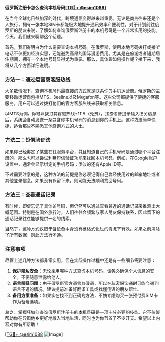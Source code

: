 **俄罗斯注册卡怎么查询本机号码[[TG💪+ @esim1088](https://t.me/s/esim1088)]**

在当今全球化日益加深的时代，跨境通信变得越来越重要。无论是商务往来还是个人旅行，拥有一张本地SIM卡都能极大地提升通讯效率和便利性。对于计划前往俄罗斯的朋友来说，了解如何查询俄罗斯注册卡的本机号码是一个非常实用的技能。今天，我们就来聊聊这个话题。

首先，我们得明白为什么需要查询本机号码。在俄罗斯，使用本地号码拨打或接听电话不仅更加经济实惠，还能避免高昂的国际漫游费用。尤其是在旅游或者短期居住期间，拥有一个本地号码显得尤为重要。那么，具体该如何操作呢？接下来，我将从几个方面详细说明。

### 方法一：通过运营商客服热线

大多数情况下，查询本机号码最直接的方式就是联系你的手机运营商。俄罗斯的主要移动运营商包括MTS、Beeline以及Megafon等。这些公司都提供了便捷的客服服务，用户可以通过拨打他们的官方客服热线来获取相关信息。

以MTS为例，你可以拨打其客服热线*111#（免费），按照语音提示输入相关信息后，系统会自动发送一条包含你本机号码的消息到你的手机上。这种方法简单快捷，适合那些不熟悉其他查询方式的人士。

### 方法二：短信验证法

如果你已经绑定了某些在线服务平台，并且知道自己的手机号码是通过哪个平台注册的，那么也可以尝试利用短信验证功能来找回本机号码。例如，在Google账户设置中，通常会显示绑定的手机号码；类似的还有Apple ID等。

不过需要注意的是，这种方法的前提是你必须记得自己曾经使用过的邮箱地址或者其他登录信息。如果没有保留下来，则可能无法顺利找回号码。

### 方法三：查看通话记录

有时候，即使忘记了具体的号码，但仍然可以通过查看最近的通话记录来推测出大概范围。特别是在国外旅行时，人们往往会频繁与家人朋友保持联系，因此留下的通话记录往往能够提供一定的线索。

当然了，这种方式仅限于当设备本身没有被格式化过的情况下有效。如果之前清除了所有数据，则此方法行不通。

### 注意事项

尽管上述几种方法都非常实用，但在实际操作过程中还是有一些细节需要注意：

1. **保护隐私安全**：无论采用哪种方式查询本机号码，请务必确保个人信息的安全，不要随意泄露给他人。
2. **语言障碍问题**：由于俄罗斯官方语言为俄语，所以在与客服沟通时可能会遇到语言不通的情况。建议提前准备好翻译工具或找懂俄语的朋友帮忙。
3. **备用方案准备**：如果实在找不到正确的方法，不妨考虑购买一张预付费SIM卡作为备用选项。

总之，掌握好如何查询俄罗斯注册卡的本机号码是一项十分必要的技能。它不仅能帮助你在异国他乡更好地融入当地生活，同时也为你节省了不少开支。希望以上内容对你有所帮助！

[[TG💪+ @esim1088](https://t.me/s/esim1088) ![Image](https://i.postimg.cc/4NQfJmqS/Snipaste-2025-05-13-00-14-12.png)]